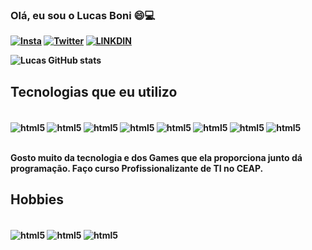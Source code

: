 
### <Strong> Olá, eu sou o Lucas Boni 😄💻

[![Insta](https://img.shields.io/badge/Instagram-E4405F?style=for-the-badge&logo=instagram&logoColor=white)](https://www.instagram.com/lucasboni27/)
[![Twitter](https://img.shields.io/badge/Twitter-1DA1F2?style=for-the-badge&logo=twitter&logoColor=white)](https://twitter.com/lbsSantosBoni)
[![LINKDIN](https://img.shields.io/badge/LinkedIn-0077B5?style=for-the-badge&logo=linkedin&logoColor=white)](https://linkedin.com/in/lucasboni)

![Lucas GitHub stats](https://github-readme-stats.vercel.app/api?username=LucasBoni29&show_icons=true&theme=cobalt)

## <Strong> Tecnologias que eu utilizo

<div style="display: inline_block"><br/>
    <img align ="center"alt="html5" src="https://img.shields.io/badge/HTML5-E34F26?style=for-the-badge&logo=html5&logoColor=white">
    <img align ="center"alt="html5" src="https://img.shields.io/badge/Java-ED8B00?style=for-the-badge&logo=java&logoColor=white">
    <img align ="center"alt="html5" src="https://img.shields.io/badge/Spring-6DB33F?style=for-the-badge&logo=spring&logoColor=white">
    <img align ="center"alt="html5" src="https://img.shields.io/badge/MySQL-00000F?style=for-the-badge&logo=mysql&logoColor=white">
    <img align ="center"alt="html5" src="https://img.shields.io/badge/Node.js-43853D?style=for-the-badge&logo=node.js&logoColor=white">
    <img align ="center"alt="html5" src="https://img.shields.io/badge/Python-3776AB?style=for-the-badge&logo=python&logoColor=white">
    <img align ="center"alt="html5" src="https://img.shields.io/badge/CSS3-1572B6?style=for-the-badge&logo=css3&logoColor=white">
    <img align ="center"alt="html5" src="https://img.shields.io/badge/JavaScript-F7DF1E?style=for-the-badge&logo=javascript&logoColor=black">
</div><br/>

Gosto muito da tecnologia e dos Games que ela proporciona junto dá programação. Faço curso Profissionalizante de TI no CEAP.

## <Strong> Hobbies

<div style="display: inline_block"><br/>
    <img align ="center"alt="html5" src="https://img.shields.io/badge/Xbox-107C10?style=for-the-badge&logo=xbox&logoColor=white">
    <img align ="center"alt="html5" src="https://img.shields.io/badge/Steam-000000?style=for-the-badge&logo=steam&logoColor=white">
    <img align ="center"alt="html5" src="https://img.shields.io/badge/Netflix-E50914?style=for-the-badge&logo=netflix&logoColor=white">
</div>



